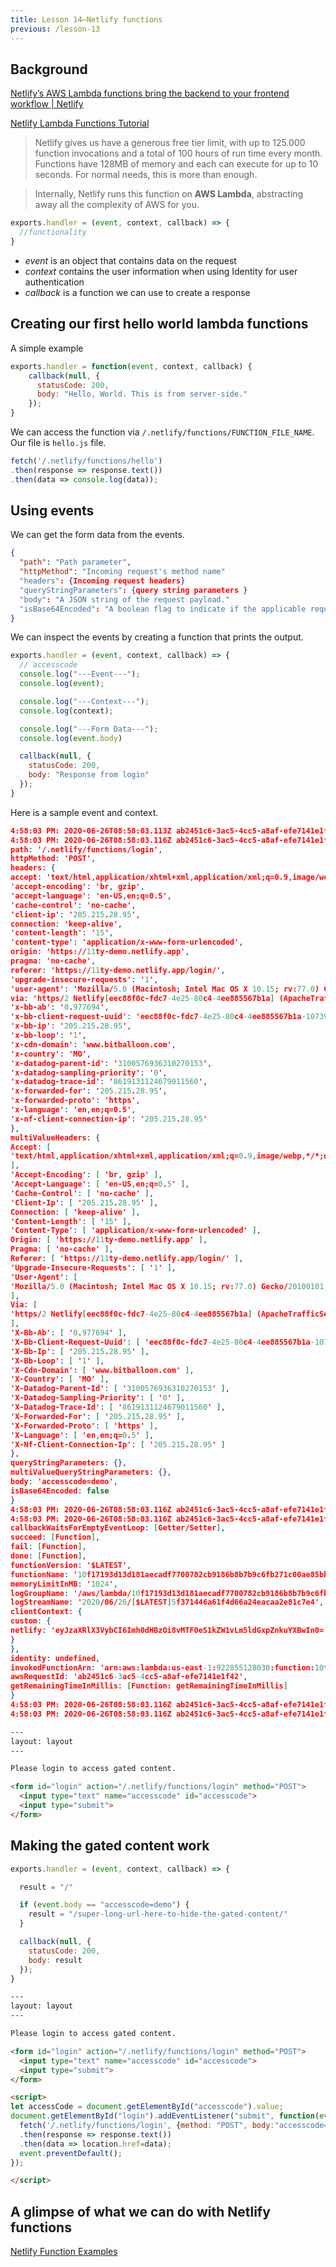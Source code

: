 ```yaml
---
title: Lesson 14—Netlify functions
previous: /lesson-13
---
```




## Background

[Netlify’s AWS Lambda functions bring the backend to your frontend workflow | Netlify](https://www.netlify.com/blog/2018/03/20/netlifys-aws-lambda-functions-bring-the-backend-to-your-frontend-workflow/)

[Netlify Lambda Functions Tutorial](https://flaviocopes.com/netlify-functions/)

> Netlify gives us have a generous free tier limit, with up to 125.000 function invocations and a total of 100 hours of run time every month. Functions have 128MB of memory and each can execute for up to 10 seconds. For normal needs, this is more than enough.

> Internally, Netlify runs this function on **AWS Lambda**, abstracting away all the complexity of AWS for you.


```javascript
exports.handler = (event, context, callback) => {
  //functionality
}
```

* *event* is an object that contains data on the request
* *context* contains the user information when using Identity for user authentication
* *callback* is a function we can use to create a response

## Creating our first hello world lambda functions

A simple example

```javascript
exports.handler = function(event, context, callback) {
    callback(null, {
      statusCode: 200,
      body: "Hello, World. This is from server-side."
    });
}
```



We can access the function via `/.netlify/functions/FUNCTION_FILE_NAME`. Our file is `hello.js` file.



```javascript
fetch('/.netlify/functions/hello')
.then(response => response.text())
.then(data => console.log(data));
```


## Using events

We can get the form data from the events.

```json
{
  "path": "Path parameter",
  "httpMethod": "Incoming request's method name"
  "headers": {Incoming request headers}
  "queryStringParameters": {query string parameters }
  "body": "A JSON string of the request payload."
  "isBase64Encoded": "A boolean flag to indicate if the applicable request payload is Base64-encode"
}
```


We can inspect the events by creating a function that prints the output.

```javascript
exports.handler = (event, context, callback) => {
  // accesscode
  console.log("---Event---");
  console.log(event);

  console.log("---Context---");
  console.log(context);

  console.log("---Form Data---");
  console.log(event.body)

  callback(null, {
    statusCode: 200,
    body: "Response from login"
  });
}
```

Here is a sample event and context.

```json
4:58:03 PM: 2020-06-26T08:58:03.113Z ab2451c6-3ac5-4cc5-a8af-efe7141e1f42 INFO ---Event---
4:58:03 PM: 2020-06-26T08:58:03.116Z ab2451c6-3ac5-4cc5-a8af-efe7141e1f42 INFO {
path: '/.netlify/functions/login',
httpMethod: 'POST',
headers: {
accept: 'text/html,application/xhtml+xml,application/xml;q=0.9,image/webp,*/*;q=0.8',
'accept-encoding': 'br, gzip',
'accept-language': 'en-US,en;q=0.5',
'cache-control': 'no-cache',
'client-ip': '205.215.28.95',
connection: 'keep-alive',
'content-length': '15',
'content-type': 'application/x-www-form-urlencoded',
origin: 'https://11ty-demo.netlify.app',
pragma: 'no-cache',
referer: 'https://11ty-demo.netlify.app/login/',
'upgrade-insecure-requests': '1',
'user-agent': 'Mozilla/5.0 (Macintosh; Intel Mac OS X 10.15; rv:77.0) Gecko/20100101 Firefox/77.0',
via: 'https/2 Netlify[eec88f0c-fdc7-4e25-80c4-4ee885567b1a] (ApacheTrafficServer/7.1.11)',
'x-bb-ab': '0.977694',
'x-bb-client-request-uuid': 'eec88f0c-fdc7-4e25-80c4-4ee885567b1a-1073900',
'x-bb-ip': '205.215.28.95',
'x-bb-loop': '1',
'x-cdn-domain': 'www.bitballoon.com',
'x-country': 'MO',
'x-datadog-parent-id': '3100576936310270153',
'x-datadog-sampling-priority': '0',
'x-datadog-trace-id': '8619131124679011560',
'x-forwarded-for': '205.215.28.95',
'x-forwarded-proto': 'https',
'x-language': 'en,en;q=0.5',
'x-nf-client-connection-ip': '205.215.28.95'
},
multiValueHeaders: {
Accept: [
'text/html,application/xhtml+xml,application/xml;q=0.9,image/webp,*/*;q=0.8'
],
'Accept-Encoding': [ 'br, gzip' ],
'Accept-Language': [ 'en-US,en;q=0.5' ],
'Cache-Control': [ 'no-cache' ],
'Client-Ip': [ '205.215.28.95' ],
Connection: [ 'keep-alive' ],
'Content-Length': [ '15' ],
'Content-Type': [ 'application/x-www-form-urlencoded' ],
Origin: [ 'https://11ty-demo.netlify.app' ],
Pragma: [ 'no-cache' ],
Referer: [ 'https://11ty-demo.netlify.app/login/' ],
'Upgrade-Insecure-Requests': [ '1' ],
'User-Agent': [
'Mozilla/5.0 (Macintosh; Intel Mac OS X 10.15; rv:77.0) Gecko/20100101 Firefox/77.0'
],
Via: [
'https/2 Netlify[eec88f0c-fdc7-4e25-80c4-4ee885567b1a] (ApacheTrafficServer/7.1.11)'
],
'X-Bb-Ab': [ '0.977694' ],
'X-Bb-Client-Request-Uuid': [ 'eec88f0c-fdc7-4e25-80c4-4ee885567b1a-1073900' ],
'X-Bb-Ip': [ '205.215.28.95' ],
'X-Bb-Loop': [ '1' ],
'X-Cdn-Domain': [ 'www.bitballoon.com' ],
'X-Country': [ 'MO' ],
'X-Datadog-Parent-Id': [ '3100576936310270153' ],
'X-Datadog-Sampling-Priority': [ '0' ],
'X-Datadog-Trace-Id': [ '8619131124679011560' ],
'X-Forwarded-For': [ '205.215.28.95' ],
'X-Forwarded-Proto': [ 'https' ],
'X-Language': [ 'en,en;q=0.5' ],
'X-Nf-Client-Connection-Ip': [ '205.215.28.95' ]
},
queryStringParameters: {},
multiValueQueryStringParameters: {},
body: 'accesscode=demo',
isBase64Encoded: false
}
4:58:03 PM: 2020-06-26T08:58:03.116Z ab2451c6-3ac5-4cc5-a8af-efe7141e1f42 INFO ---Context---
4:58:03 PM: 2020-06-26T08:58:03.116Z ab2451c6-3ac5-4cc5-a8af-efe7141e1f42 INFO {
callbackWaitsForEmptyEventLoop: [Getter/Setter],
succeed: [Function],
fail: [Function],
done: [Function],
functionVersion: '$LATEST',
functionName: '10f17193d13d181aecadf7700782cb9186b8b7b9c6fb271c00ae85bbc1d7c648',
memoryLimitInMB: '1024',
logGroupName: '/aws/lambda/10f17193d13d181aecadf7700782cb9186b8b7b9c6fb271c00ae85bbc1d7c648',
logStreamName: '2020/06/26/[$LATEST]5f371446a61f4d66a24eacaa2e81c7e4',
clientContext: {
custom: {
netlify: 'eyJzaXRlX3VybCI6Imh0dHBzOi8vMTF0eS1kZW1vLm5ldGxpZnkuYXBwIn0='
}
},
identity: undefined,
invokedFunctionArn: 'arn:aws:lambda:us-east-1:922855128030:function:10f17193d13d181aecadf7700782cb9186b8b7b9c6fb271c00ae85bbc1d7c648',
awsRequestId: 'ab2451c6-3ac5-4cc5-a8af-efe7141e1f42',
getRemainingTimeInMillis: [Function: getRemainingTimeInMillis]
}
4:58:03 PM: 2020-06-26T08:58:03.116Z ab2451c6-3ac5-4cc5-a8af-efe7141e1f42 INFO ---Form Data---
4:58:03 PM: 2020-06-26T08:58:03.116Z ab2451c6-3ac5-4cc5-a8af-efe7141e1f42 INFO accesscode=demo
```


```html
---
layout: layout
---

Please login to access gated content.

<form id="login" action="/.netlify/functions/login" method="POST">
  <input type="text" name="accesscode" id="accesscode">
  <input type="submit">
</form>

```

## Making the gated content work

```js
exports.handler = (event, context, callback) => {

  result = "/"

  if (event.body == "accesscode=demo") {
    result = "/super-long-url-here-to-hide-the-gated-content/"
  }

  callback(null, {
    statusCode: 200,
    body: result
  });
}
```

```html
---
layout: layout
---

Please login to access gated content.

<form id="login" action="/.netlify/functions/login" method="POST">
  <input type="text" name="accesscode" id="accesscode">
  <input type="submit">
</form>

<script>
let accessCode = document.getElementById("accesscode").value;
document.getElementById("login").addEventListener("submit", function(event) {
  fetch('/.netlify/functions/login', {method: "POST", body:"accesscode="+accessCode})
  .then(response => response.text())
  .then(data => location.href=data);
  event.preventDefault();
});

</script>
```


## A glimpse of what we can do with Netlify functions

[Netlify Function Examples](https://functions.netlify.com/examples/)
